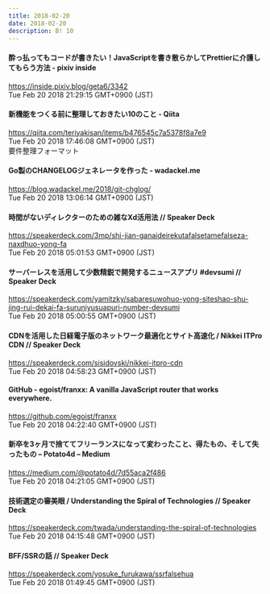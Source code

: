 ```yaml
---
title: 2018-02-20
date: 2018-02-20
description: B! 10
---
```


#### 酔っ払ってもコードが書きたい！JavaScriptを書き散らかしてPrettierに介護してもらう方法 - pixiv inside
https://inside.pixiv.blog/geta6/3342<br>
Tue Feb 20 2018 21:29:15 GMT+0900 (JST)<br>


#### 新機能をつくる前に整理しておきたい10のこと - Qiita
https://qiita.com/teriyakisan/items/b476545c7a5378f8a7e9<br>
Tue Feb 20 2018 17:46:08 GMT+0900 (JST)<br>
要件整理フォーマット


#### Go製のCHANGELOGジェネレータを作った - wadackel.me
https://blog.wadackel.me/2018/git-chglog/<br>
Tue Feb 20 2018 13:06:14 GMT+0900 (JST)<br>


#### 時間がないディレクターのための雑なXd活用法 // Speaker Deck
https://speakerdeck.com/3mp/shi-jian-ganaideirekutafalsetamefalseza-naxdhuo-yong-fa<br>
Tue Feb 20 2018 05:01:53 GMT+0900 (JST)<br>


#### サーバーレスを活用して少数精鋭で開発するニュースアプリ #devsumi // Speaker Deck
https://speakerdeck.com/yamitzky/sabaresuwohuo-yong-siteshao-shu-jing-rui-dekai-fa-suruniyusuapuri-number-devsumi<br>
Tue Feb 20 2018 05:00:55 GMT+0900 (JST)<br>


#### CDNを活用した日経電子版のネットワーク最適化とサイト高速化 / Nikkei ITPro CDN // Speaker Deck
https://speakerdeck.com/sisidovski/nikkei-itpro-cdn<br>
Tue Feb 20 2018 04:58:23 GMT+0900 (JST)<br>


#### GitHub - egoist/franxx: A vanilla JavaScript router that works everywhere.
https://github.com/egoist/franxx<br>
Tue Feb 20 2018 04:22:40 GMT+0900 (JST)<br>


#### 新卒を3ヶ月で捨ててフリーランスになって変わったこと、得たもの、そして失ったもの – Potato4d – Medium
https://medium.com/@potato4d/7d55aca2f486<br>
Tue Feb 20 2018 04:21:05 GMT+0900 (JST)<br>


#### 技術選定の審美眼 / Understanding the Spiral of Technologies // Speaker Deck
https://speakerdeck.com/twada/understanding-the-spiral-of-technologies<br>
Tue Feb 20 2018 04:15:48 GMT+0900 (JST)<br>


#### BFF/SSRの話 // Speaker Deck
https://speakerdeck.com/yosuke_furukawa/ssrfalsehua<br>
Tue Feb 20 2018 01:49:45 GMT+0900 (JST)<br>


